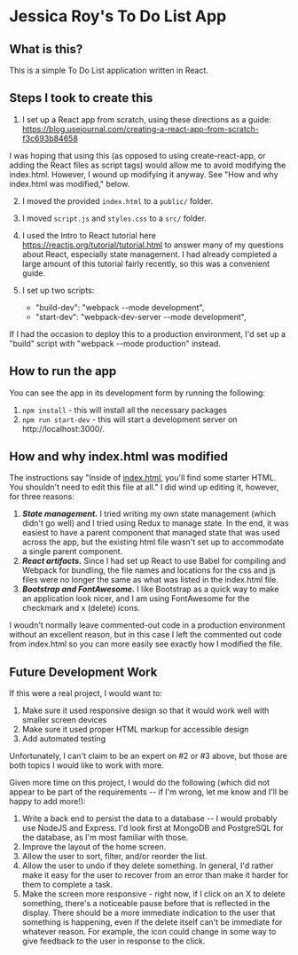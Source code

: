 # Jessica Roy's To Do List App

## What is this?
This is a simple To Do List application written in React. 

## Steps I took to create this
1. I set up a React app from scratch, using these directions as a guide:
  https://blog.usejournal.com/creating-a-react-app-from-scratch-f3c693b84658

I was hoping that using this (as opposed to using create-react-app, or adding the React files as script tags) would allow me to avoid modifying the index.html. However, I wound up modifying it anyway. See "How and why index.html was modified," below.

2. I moved the provided `index.html` to a `public/` folder.

3. I moved `script.js` and `styles.css` to a `src/` folder.

3. I used the Intro to React tutorial here https://reactjs.org/tutorial/tutorial.html to answer many of my questions about React, especially state management. I had already completed a large amount of this tutorial fairly recently, so this was a convenient guide. 

4. I set up two scripts:

    * "build-dev": "webpack --mode development",
    * "start-dev": "webpack-dev-server --mode development",

If I had the occasion to deploy this to a production environment, I'd set up a "build" script with "webpack --mode production" instead. 

## How to run the app

You can see the app in its development form by running the following:

1. `npm install` - this will install all the necessary packages
2. `npm run start-dev` - this will start a development server on http://localhost:3000/.


## How and why index.html was modified

The instructions say "Inside of [index.html](/index.html), you'll find some starter HTML. You shouldn't need to edit this file at all." I did wind up editing it, however, for three reasons:

1. ***State management.*** I tried writing my own state management (which didn't go well) and I tried using Redux to manage state. In the end, it was easiest to have a parent component that managed state that was used across the app, but the existing html file wasn't set up to accommodate a single parent component.
2. ***React artifacts.*** Since I had set up React to use Babel for compiling and Webpack for bundling, the file names and locations for the css and js files were no longer the same as what was listed in the index.html file.
3. ***Bootstrap and FontAwesome.*** I like Bootstrap as a quick way to make an application look nicer, and I am using FontAwesome for the checkmark and x (delete) icons.

I woudn't normally leave commented-out code in a production environment without an excellent reason, but in this case I left the commented out code from index.html so you can more easily see exactly how I modified the file. 


## Future Development Work

If this were a real project, I would want to:

1. Make sure it used responsive design so that it would work well with smaller screen devices
2. Make sure it used proper HTML markup for accessible design
3. Add automated testing

Unfortunately, I can't claim to be an expert on #2 or #3 above, but those are both topics I would like to work with more.

Given more time on this project, I would do the following (which did not appear to be part of the requirements -- if I'm wrong, let me know and I'll be happy to add more!):

1. Write a back end to persist the data to a database -- I would probably use NodeJS and Express. I'd look first at MongoDB and PostgreSQL for the database, as I'm most familiar with those.
2. Improve the layout of the home screen.
3. Allow the user to sort, filter, and/or reorder the list.
4. Allow the user to undo if they delete something. In general, I'd rather make it easy for the user to recover from an error than make it harder for them to complete a task.
5. Make the screen more responsive - right now, if I click on an X to delete something, there's a noticeable pause before that is reflected in the display. There should be a more immediate indication to the user that something is happening, even if the delete itself can't be immediate for whatever reason. For example, the icon could change in some way to give feedback to the user in response to the click.
